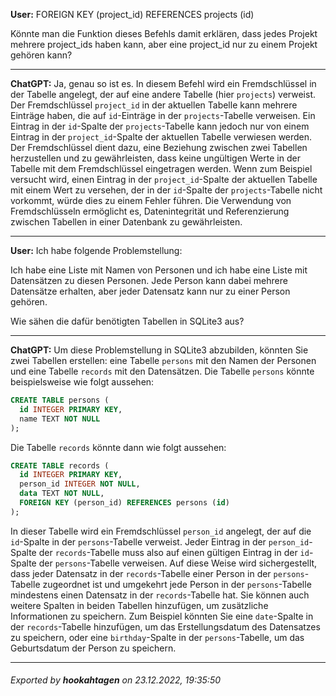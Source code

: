 **User:**
FOREIGN KEY (project_id) REFERENCES projects (id)

Könnte man die Funktion dieses Befehls damit erklären, dass jedes Projekt mehrere project_ids haben kann, aber eine project_id nur zu einem Projekt gehören kann?

***

**ChatGPT:**
Ja, genau so ist es. In diesem Befehl wird ein Fremdschlüssel in der Tabelle angelegt, der auf eine andere Tabelle (hier <code>projects</code>) verweist. Der Fremdschlüssel <code>project_id</code> in der aktuellen Tabelle kann mehrere Einträge haben, die auf <code>id</code>-Einträge in der <code>projects</code>-Tabelle verweisen. Ein Eintrag in der <code>id</code>-Spalte der <code>projects</code>-Tabelle kann jedoch nur von einem Eintrag in der <code>project_id</code>-Spalte der aktuellen Tabelle verwiesen werden.
Der Fremdschlüssel dient dazu, eine Beziehung zwischen zwei Tabellen herzustellen und zu gewährleisten, dass keine ungültigen Werte in der Tabelle mit dem Fremdschlüssel eingetragen werden. Wenn zum Beispiel versucht wird, einen Eintrag in der <code>project_id</code>-Spalte der aktuellen Tabelle mit einem Wert zu versehen, der in der <code>id</code>-Spalte der <code>projects</code>-Tabelle nicht vorkommt, würde dies zu einem Fehler führen.
Die Verwendung von Fremdschlüsseln ermöglicht es, Datenintegrität und Referenzierung zwischen Tabellen in einer Datenbank zu gewährleisten.

***

**User:**
Ich habe folgende Problemstellung:

Ich habe eine Liste mit Namen von Personen und ich habe eine Liste mit Datensätzen zu diesen Personen. Jede Person kann dabei mehrere Datensätze erhalten, aber jeder Datensatz kann nur zu einer Person gehören.

Wie sähen die dafür benötigten Tabellen in SQLite3 aus?

***

**ChatGPT:**
Um diese Problemstellung in SQLite3 abzubilden, könnten Sie zwei Tabellen erstellen: eine Tabelle <code>persons</code> mit den Namen der Personen und eine Tabelle <code>records</code> mit den Datensätzen.
Die Tabelle <code>persons</code> könnte beispielsweise wie folgt aussehen:
```sql
CREATE TABLE persons (
  id INTEGER PRIMARY KEY,
  name TEXT NOT NULL
);
```
Die Tabelle <code>records</code> könnte dann wie folgt aussehen:
```sql
CREATE TABLE records (
  id INTEGER PRIMARY KEY,
  person_id INTEGER NOT NULL,
  data TEXT NOT NULL,
  FOREIGN KEY (person_id) REFERENCES persons (id)
);
```
In dieser Tabelle wird ein Fremdschlüssel <code>person_id</code> angelegt, der auf die <code>id</code>-Spalte in der <code>persons</code>-Tabelle verweist. Jeder Eintrag in der <code>person_id</code>-Spalte der <code>records</code>-Tabelle muss also auf einen gültigen Eintrag in der <code>id</code>-Spalte der <code>persons</code>-Tabelle verweisen. Auf diese Weise wird sichergestellt, dass jeder Datensatz in der <code>records</code>-Tabelle einer Person in der <code>persons</code>-Tabelle zugeordnet ist und umgekehrt jede Person in der <code>persons</code>-Tabelle mindestens einen Datensatz in der <code>records</code>-Tabelle hat.
Sie können auch weitere Spalten in beiden Tabellen hinzufügen, um zusätzliche Informationen zu speichern. Zum Beispiel könnten Sie eine <code>date</code>-Spalte in der <code>records</code>-Tabelle hinzufügen, um das Erstellungsdatum des Datensatzes zu speichern, oder eine <code>birthday</code>-Spalte in der <code>persons</code>-Tabelle, um das Geburtsdatum der Person zu speichern.


***
###### _Exported by **hookahtagen** on 23.12.2022, 19:35:50_